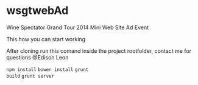 wsgtwebAd
=========

Wine Spectator Grand Tour 2014 Mini Web Site Ad Event

This how you can start working

After cloning run this comand inside the project rootfolder, contact me for questions @Edison Leon

<code>npm install</code>
<code>bower install</code>
<code>grunt build</code>
<code>grunt server</code>
